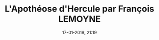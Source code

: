 ---
title: L'Apothéose d'Hercule par François LEMOYNE
titleone: L'Apothéose d'Hercule
menu: hercule
created: 26-10-2017, 15:25
date: 17-01-2018, 21:19
modified: 20-01-2018, 22:11
itempage: Article
taxonomy:
   category: [docs, fr]
content:
    items:
       '@taxonomy':
         category: [hercule, fr]
    order:
        by: default
        dir: asc
    limit: 1
    pagination: true
metadata:
    robots: 'noindex, nofollow'
    description: "présentation du texte paru dans le Mercure de France à l'occasion de l'inauguration du plafond du Salon d'Hercule du Château de Versailles, « l'Apothéose d'Hercule » par Louis XV le 26 septembre 1736 probablement écrit par le peintre François Lemoyne."
    keywords: "Palais de Versailles, Versailles, Château de Versailles, Louis 15, Louis XV, François Lemoyne, François Le Moine, Salon d'Hercule, Apothéose d'Hercule"
    image: hercule_700x448.jpg
    image_width: 700
    image_height: 448
    image_title: "François Lemoyne, Détail de « l'Apothéose d'Hercule », Salon d'Hercule, Château de Versailles"
    image_legend: "Jupiter présente Hébé, Déesse de la Jeunesse, conduite par l'Hymen à Hercule"
    'twitter:card' : summary
significantlinks: ["https://fr.wikipedia.org/wiki/Louis_XV", "https://fr.wikipedia.org/wiki/François_Lemoyne"]
specialty: ["Histoire de France", "Mythologie", "Culure de la cour de France", "Palais de Versailles", "Château de Versailles", "François Lemoyne", "François Le Moine", "Apothéose d'Hercule", "Salon d'Hercule"]
shortcode-core:
   active: true
sitemap:
   changefreq: daily
   priority: 0.6
---